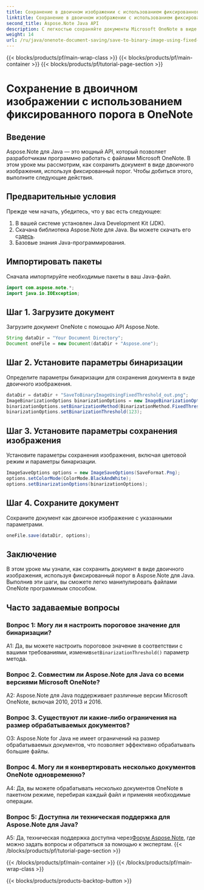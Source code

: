 ```yaml
---
title: Сохранение в двоичном изображении с использованием фиксированного порога в OneNote
linktitle: Сохранение в двоичном изображении с использованием фиксированного порога в OneNote
second_title: Aspose.Note Java API
description: С легкостью сохраняйте документы Microsoft OneNote в виде двоичных изображений, используя фиксированный порог с помощью Aspose.Note Java. Расширьте возможности манипулирования файлами OneNote.
weight: 14
url: /ru/java/onenote-document-saving/save-to-binary-image-using-fixed-threshold/
---
```


{{< blocks/products/pf/main-wrap-class >}}
{{< blocks/products/pf/main-container >}}
{{< blocks/products/pf/tutorial-page-section >}}

# Сохранение в двоичном изображении с использованием фиксированного порога в OneNote

## Введение

Aspose.Note для Java — это мощный API, который позволяет разработчикам программно работать с файлами Microsoft OneNote. В этом уроке мы рассмотрим, как сохранить документ в виде двоичного изображения, используя фиксированный порог. Чтобы добиться этого, выполните следующие действия.

## Предварительные условия

Прежде чем начать, убедитесь, что у вас есть следующее:

1. В вашей системе установлен Java Development Kit (JDK).
2.  Скачана библиотека Aspose.Note для Java. Вы можете скачать его с[здесь](https://releases.aspose.com/note/java/).
3. Базовые знания Java-программирования.

## Импортировать пакеты

Сначала импортируйте необходимые пакеты в ваш Java-файл.

```java
import com.aspose.note.*;
import java.io.IOException;
```

## Шаг 1. Загрузите документ

Загрузите документ OneNote с помощью API Aspose.Note.

```java
String dataDir = "Your Document Directory";
Document oneFile = new Document(dataDir + "Aspose.one");
```

## Шаг 2. Установите параметры бинаризации

Определите параметры бинаризации для сохранения документа в виде двоичного изображения.

```java
dataDir = dataDir + "SaveToBinaryImageUsingFixedThreshold_out.png";
ImageBinarizationOptions binarizationOptions = new ImageBinarizationOptions();
binarizationOptions.setBinarizationMethod(BinarizationMethod.FixedThreshold);
binarizationOptions.setBinarizationThreshold(123);
```

## Шаг 3. Установите параметры сохранения изображения

Установите параметры сохранения изображения, включая цветовой режим и параметры бинаризации.

```java
ImageSaveOptions options = new ImageSaveOptions(SaveFormat.Png);
options.setColorMode(ColorMode.BlackAndWhite);
options.setBinarizationOptions(binarizationOptions);
```

## Шаг 4. Сохраните документ

Сохраните документ как двоичное изображение с указанными параметрами.

```java
oneFile.save(dataDir, options);
```

## Заключение

В этом уроке мы узнали, как сохранить документ в виде двоичного изображения, используя фиксированный порог в Aspose.Note для Java. Выполнив эти шаги, вы сможете легко манипулировать файлами OneNote программным способом.

## Часто задаваемые вопросы

### Вопрос 1: Могу ли я настроить пороговое значение для бинаризации?

 A1: Да, вы можете настроить пороговое значение в соответствии с вашими требованиями, изменив`setBinarizationThreshold()` параметр метода.

### Вопрос 2. Совместим ли Aspose.Note для Java со всеми версиями Microsoft OneNote?

A2: Aspose.Note для Java поддерживает различные версии Microsoft OneNote, включая 2010, 2013 и 2016.

### Вопрос 3. Существуют ли какие-либо ограничения на размер обрабатываемых документов?

О3: Aspose.Note for Java не имеет ограничений на размер обрабатываемых документов, что позволяет эффективно обрабатывать большие файлы.

### Вопрос 4. Могу ли я конвертировать несколько документов OneNote одновременно?

A4: Да, вы можете обрабатывать несколько документов OneNote в пакетном режиме, перебирая каждый файл и применяя необходимые операции.

### Вопрос 5: Доступна ли техническая поддержка для Aspose.Note для Java?

 A5: Да, техническая поддержка доступна через[Форум Aspose.Note](https://forum.aspose.com/c/note/28), где можно задать вопросы и обратиться за помощью к экспертам.
{{< /blocks/products/pf/tutorial-page-section >}}

{{< /blocks/products/pf/main-container >}}
{{< /blocks/products/pf/main-wrap-class >}}

{{< blocks/products/products-backtop-button >}}
